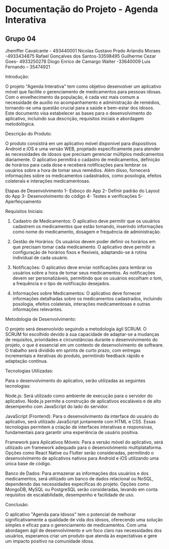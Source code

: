 # Documentação do Projeto - Agenda Interativa

## Grupo 04
Jheniffer Cavalcante - 493440001
Nicolas Gustavo Prado Arlandis Moraes -4933434875
Rafael Gonçalves dos Santos-33598495
Guilherme Cezar Goes- 4933250278
Diogo Enrico de Camargo Walter -33640009
Luis Fernando – 35474921

Introdução:

O projeto "Agenda Interativa" tem como objetivo desenvolver um aplicativo móvel que facilite o gerenciamento de medicamentos para pessoas idosas. Com o envelhecimento da população, é cada vez mais comum a necessidade de auxílio no acompanhamento e administração de remédios, tornando-se uma questão crucial para a saúde e bem-estar dos idosos. Este documento visa estabelecer as bases para o desenvolvimento do aplicativo, incluindo sua descrição, requisitos iniciais e abordagem metodológica.

Descrição do Produto:

O produto consistirá em um aplicativo móvel disponível para dispositivos Android e iOS e uma versão WEB, projetado especificamente para atender às necessidades de idosos que precisam gerenciar múltiplos medicamentos diariamente. O aplicativo permitirá o cadastro de medicamentos, definição de horários para cada dose e receberá notificações para lembrar os usuários sobre a hora de tomar seus remédios. Além disso, fornecerá informações sobre os medicamentos cadastrados, como posologia, efeitos colaterais e interações medicamentosas.


 Etapas de Desenvolvimento 
1-	Esboço do App
2-	Definir padrão do Layout do App
3-	Desenvolvimento do código
4-	Testes e verificações
5-	Aperfeiçoamento 




Requisitos Iniciais:

1. Cadastro de Medicamentos: O aplicativo deve permitir que os usuários cadastrem os medicamentos que estão tomando, inserindo informações como nome do medicamento, dosagem e frequência de administração.

2. Gestão de Horários: Os usuários devem poder definir os horários em que precisam tomar cada medicamento. O aplicativo deve permitir a configuração de horários fixos e flexíveis, adaptando-se à rotina individual de cada usuário.

3. Notificações: O aplicativo deve enviar notificações para lembrar os usuários sobre a hora de tomar seus medicamentos. As notificações devem ser personalizáveis, permitindo que os usuários escolham o tom, a frequência e o tipo de notificação desejados.

4. Informações sobre Medicamentos: O aplicativo deve fornecer informações detalhadas sobre os medicamentos cadastrados, incluindo posologia, efeitos colaterais, interações medicamentosas e outras informações relevantes.

Metodologia de Desenvolvimento:

O projeto será desenvolvido seguindo a metodologia ágil SCRUM. O SCRUM foi escolhido devido à sua capacidade de adaptar-se a mudanças de requisitos, prioridades e circunstâncias durante o desenvolvimento do projeto, o que é essencial em um contexto de desenvolvimento de software. O trabalho será dividido em sprints de curto prazo, com entregas incrementais e iterativas do produto, permitindo feedback rápido e adaptação contínua.

Tecnologias Utilizadas:

Para o desenvolvimento do aplicativo, serão utilizadas as seguintes tecnologias:

Node.js: Será utilizado como ambiente de execução para o servidor do aplicativo. Node.js permite a construção de aplicativos escaláveis e de alto desempenho com JavaScript do lado do servidor.

JavaScript (Frontend): Para o desenvolvimento da interface do usuário do aplicativo, será utilizado JavaScript juntamente com HTML e CSS. Essas tecnologias permitem a criação de interfaces interativas e responsivas, fundamentais para garantir uma experiência de usuário positiva.

Framework para Aplicativos Móveis: Para a versão móvel do aplicativo, será utilizado um framework adequado para o desenvolvimento multiplataforma. Opções como React Native ou Flutter serão consideradas, permitindo o desenvolvimento de aplicativos nativos para Android e iOS utilizando uma única base de código.

Banco de Dados: Para armazenar as informações dos usuários e dos medicamentos, será utilizado um banco de dados relacional ou NoSQL, dependendo das necessidades específicas do projeto. Opções como MongoDB, MySQL ou PostgreSQL serão consideradas, levando em conta requisitos de escalabilidade, desempenho e facilidade de uso.

Conclusão:

O aplicativo "Agenda para Idosos" tem o potencial de melhorar significativamente a qualidade de vida dos idosos, oferecendo uma solução simples e eficaz para o gerenciamento de medicamentos. Com uma abordagem ágil de desenvolvimento e um foco claro nas necessidades dos usuários, esperamos criar um produto que atenda às expectativas e gere um impacto positivo na comunidade idosa.
